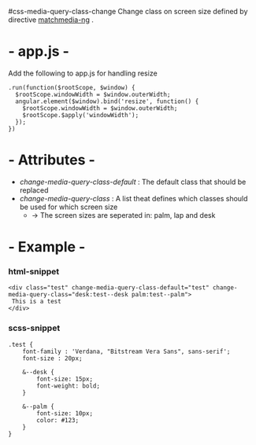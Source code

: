 
#css-media-query-class-change
Change class on screen size defined by directive [matchmedia-ng](https://github.com/AnalogJ/matchmedia-ng) .

# - app.js -
Add the following to app.js for handling resize
```
.run(function($rootScope, $window) {
  $rootScope.windowWidth = $window.outerWidth;
  angular.element($window).bind('resize', function() {
    $rootScope.windowWidth = $window.outerWidth;
    $rootScope.$apply('windowWidth');
  });
})
```

# - Attributes -
* _change-media-query-class-default_ : The default class that should be replaced
* _change-media-query-class_ : A list theat defines which classes should be used for which screen size
   * -> The screen sizes are seperated in: palm, lap and desk

# - Example -

### html-snippet
```
<div class="test" change-media-query-class-default="test" change-media-query-class="desk:test--desk palm:test--palm">
 This is a test
</div>
```

### scss-snippet
```
.test {
    font-family : 'Verdana, "Bitstream Vera Sans", sans-serif';
    font-size : 20px;

    &--desk {
        font-size: 15px;
        font-weight: bold;
    }

    &--palm {
        font-size: 10px;
        color: #123;
    }
}
```

